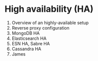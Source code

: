 # High availability (HA)
1. Overview of an highly-available setup
2. Reverse proxy configuration
3. MongoDB HA
4. Elasticsearch HA
5. ESN HA, Sabre HA
6. Cassandra HA
7. James
